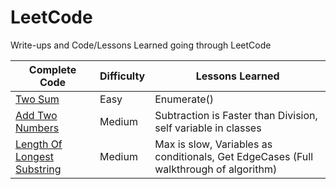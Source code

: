 LeetCode
========================
Write-ups and Code/Lessons Learned going through LeetCode

|Complete Code|Difficulty|Lessons Learned|
|------|-----|------|
|[Two Sum](TwoSum)|Easy|Enumerate()|
[Add Two Numbers](AddTwoNumbers)|Medium|Subtraction is Faster than Division, self variable in classes|
[Length Of Longest Substring](LengthOfLongestSubstring)|Medium|Max is slow, Variables as conditionals, Get EdgeCases (Full walkthrough of algorithm)|
